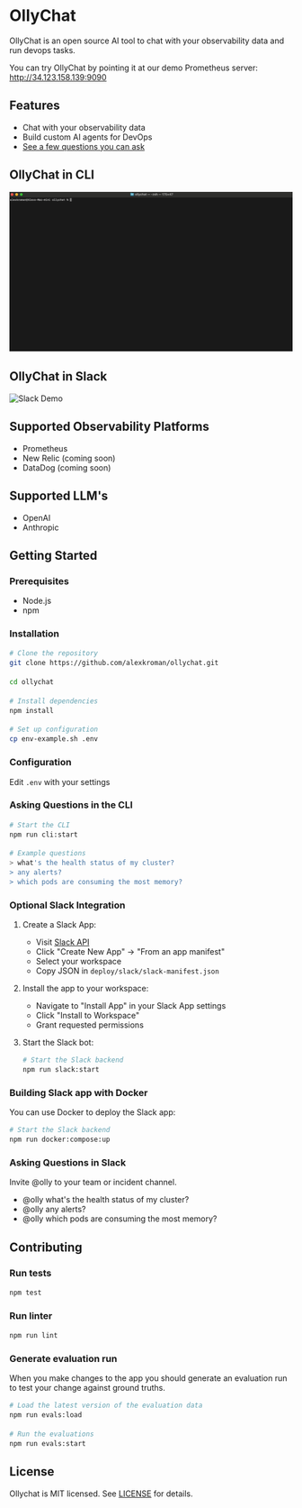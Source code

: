 # OllyChat

OllyChat is an open source AI tool to chat with your observability data and run devops tasks.

You can try OllyChat by pointing it at our demo Prometheus server: <http://34.123.158.139:9090>

## Features

- Chat with your observability data
- Build custom AI agents for DevOps
- [See a few questions you can ask](DEMO.md)

## OllyChat in CLI

![CLI Demo](https://raw.githubusercontent.com/alexkroman/ollychat/refs/heads/main/public/cli-demo-2.gif)

## OllyChat in Slack

![Slack Demo](https://github.com/alexkroman/ollychat/blob/main/public/slack-demo.gif?raw=true)

## Supported Observability Platforms

- Prometheus
- New Relic (coming soon)
- DataDog (coming soon)

## Supported LLM's

- OpenAI
- Anthropic

## Getting Started

### Prerequisites

- Node.js
- npm

### Installation

```bash
# Clone the repository
git clone https://github.com/alexkroman/ollychat.git

cd ollychat

# Install dependencies
npm install

# Set up configuration
cp env-example.sh .env
```

### Configuration

Edit `.env` with your settings

### Asking Questions in the CLI

```bash
# Start the CLI
npm run cli:start

# Example questions
> what's the health status of my cluster?
> any alerts?
> which pods are consuming the most memory?
```

### Optional Slack Integration

1. Create a Slack App:
   - Visit [Slack API](https://api.slack.com/apps)
   - Click "Create New App" → "From an app manifest"
   - Select your workspace
   - Copy JSON in `deploy/slack/slack-manifest.json`

2. Install the app to your workspace:
   - Navigate to "Install App" in your Slack App settings
   - Click "Install to Workspace"
   - Grant requested permissions

3. Start the Slack bot:
  
   ```bash
   # Start the Slack backend
   npm run slack:start
   ```

### Building Slack app with Docker

You can use Docker to deploy the Slack app:

   ```bash
   # Start the Slack backend
   npm run docker:compose:up
   ```

### Asking Questions in Slack

Invite @olly to your team or incident channel.

- @olly what's the health status of my cluster?
- @olly any alerts?
- @olly which pods are consuming the most memory?

## Contributing

### Run tests

```bash
npm test
```

### Run linter

```bash
npm run lint
```

### Generate evaluation run

When you make changes to the app you should generate an evaluation run to test your change against ground truths.

```bash
# Load the latest version of the evaluation data
npm run evals:load

# Run the evaluations
npm run evals:start
```

## License

Ollychat is MIT licensed. See [LICENSE](LICENSE) for details.
